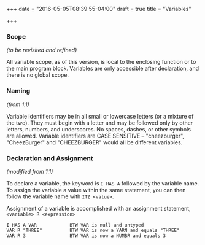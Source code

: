 +++
date = "2016-05-05T08:39:55-04:00"
draft = true
title = "Variables"

+++

### Scope

_(to be revisited and refined)_

All variable scope, as of this version, is local to the enclosing function or to the main program block. Variables are only accessible after declaration, and there is no global scope.

### Naming

_(from 1.1)_

Variable identifiers may be in all small or lowercase letters (or a mixture of the two). They must begin with a letter and may be followed only by other letters, numbers, and underscores. No spaces, dashes, or other symbols are allowed. Variable identifiers are CASE SENSITIVE – "cheezburger", "CheezBurger" and "CHEEZBURGER" would all be different variables.

### Declaration and Assignment

_(modified from 1.1)_

To declare a variable, the keyword is `I HAS A` followed by the variable name. To assign the variable a value within the same statement, you can then follow the variable name with `ITZ <value>`.

Assignment of a variable is accomplished with an assignment statement, `<variable> R <expression>`

```
I HAS A VAR            BTW VAR is null and untyped
VAR R "THREE"          BTW VAR is now a YARN and equals "THREE"
VAR R 3                BTW VAR is now a NUMBR and equals 3
```

